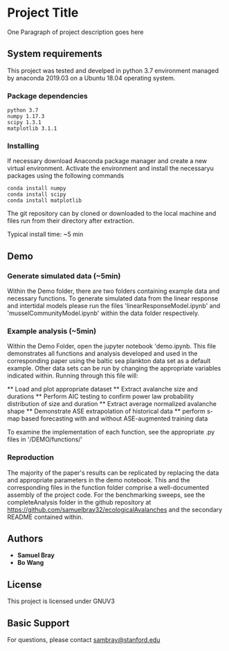 # Project Title

One Paragraph of project description goes here

## System requirements

This project was tested and develped in python 3.7 environment managed by anaconda 2019.03 on a Ubuntu 18.04 operating system.

### Package dependencies

```
python 3.7
numpy 1.17.3
scipy 1.3.1
matplotlib 3.1.1

```

### Installing

If necessary download Anaconda package manager and create a new virtual environment. Activate the environment and install the necessaryu packages using the following commands

```
conda install numpy
conda install scipy
conda install matplotlib
```

The git repository can by cloned or downloaded to the local machine and files run from their directory after extraction.

Typical install time: ~5 min

## Demo

### Generate simulated data (~5min)

Within the Demo folder, there are two folders containing example data and necessary functions. To generate simulated data from the linear response and intertidal models please run the files 'linearResponseModel.ipynb' and 'musselCommunityModel.ipynb' within the data folder respectively. 

### Example analysis (~5min)

Within the Demo Folder, open the jupyter notebook 'demo.ipynb. This file demonstrates all functions and analysis developed and used in the corresponding paper using the baltic sea plankton data set as a default example. Other data sets can be run by changing the appropriate variables indicated within. Running through this file will:

** Load and plot appropriate dataset
** Extract avalanche size and durations
** Perform AIC testing to confirm power law probability distribution of size and duration
** Extract average normalized avalanche shape
** Demonstrate ASE extrapolation of historical data
** perform s-map based forecasting with and without ASE-augmented training data

To examine the implementation of each function, see the appropriate .py files in '/DEMO/functions/'

### Reproduction

The majority of the paper's results can be replicated by replacing the data and appropriate parameters in the demo notebook. This and the corresponding files in the function folder comprise a well-documented assembly of the project code. For the benchmarking sweeps, see the completeAnalysis folder in the github repository at https://github.com/samuelbray32/ecologicalAvalanches and the secondary README contained within.


## Authors

* **Samuel Bray** 
* **Bo Wang**


## License

This project is licensed under GNUV3

## Basic Support

For questions, please contact sambray@stanford.edu

